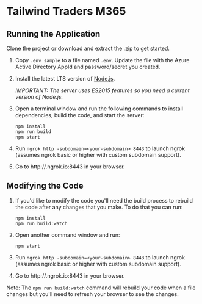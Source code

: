 # Tailwind Traders M365


## Running the Application

Clone the project or download and extract the .zip to get started. 

1. Copy `.env sample` to a file named `.env`. Update the file with the Azure Active Directory AppId and password/secret you created.

1. Install the latest LTS version of [Node.js](https://nodejs.org). 

    *IMPORTANT: The server uses ES2015 features so you need a current version of Node.js.*

1. Open a terminal window and run the following commands to install dependencies, build the code, and start the server:

    ```
    npm install
    npm run build
    npm start
    ```

1. Run `ngrok http -subdomain=<your-subdomain> 8443` to launch ngrok (assumes ngrok basic or higher with custom subdomain support).

1. Go to http://<your-subdomain>.ngrok.io:8443 in your browser.

## Modifying the Code

1. If you'd like to modify the code you'll need the build process to rebuild the code after any changes that you make. To do that you can run:

    ```
    npm install
    npm run build:watch
    ```

1. Open another command window and run:

    ```
    npm start
    ```

1. Run `ngrok http -subdomain=<your-subdomain> 8443` to launch ngrok (assumes ngrok basic or higher with custom subdomain support).

1. Go to http://<your-subdomain>.ngrok.io:8443 in your browser.

Note: The `npm run build:watch` command will rebuild your code when a file changes but you'll need to refresh your browser to see the changes.

